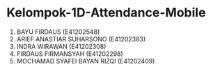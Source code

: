 # Kelompok-1D-Attendance-Mobile

1)	BAYU FIRDAUS (E41202548) 
2)	ARIEF ANASTIAR SUHARSONO (E41202383)
3)	INDRA WIRAWAN (E41202308)
4)	FIRDAUS FIRMANSYAH (E41202298)
5)	MOCHAMAD SYAFEI BAYAN RIZQI (E41202409)
